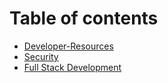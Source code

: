 # Table of contents

* [Developer-Resources](README.md)
* [Security](Security.md)
* [Full Stack Development](full-stack-development.md)
